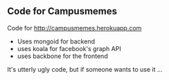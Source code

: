 ## Code for Campusmemes

Code for http://campusmemes.herokuapp.com

* Uses mongoid for backend
* uses koala for facebook's graph API
* uses backbone for the frontend

It's utterly ugly code, but if someone wants to use it ...